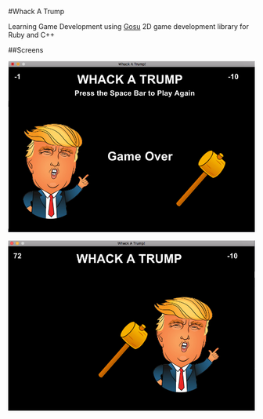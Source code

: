 #Whack A Trump

Learning Game Development using [Gosu](https://www.libgosu.org/) 2D game development library for Ruby and C++ 

##Screens

![Whack-a-trump game screenshot](/screenshot1.png?raw=true)

![Whack-a-trump game screenshot](screenshot2.png?raw=true)